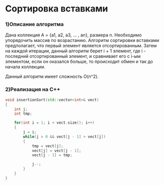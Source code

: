 # Сортировка вставками

### 1)Описание алгоритма
Дана коллекция A = {a1, a2, a3, ... , an}, размера n. Необходимо упорядочить массив по возрастанию. Алгоритм сортировки вставками предполагает, что первый элемент является отсортированным. Затем на каждой итерации, данный алгоритм берет i + 1 элемент, где i - последний отсортированный элемент, и сравнивает его с i-ым элементом, если он оказался больше, то происходит обмен и так до начала коллекции.

Данный алгоритм имеет сложность O(n^2).

### 2)Реализация на C++
```c++
void insertionSort(std::vector<int>& vect)
{
    int j;
    int tmp;

    for(int i = 1; i < vect.size(); i++)
    {
        j = i;
        while(j > 0 && vect[j - 1] > vect[j])
        {
            tmp = vect[j];
            vect[j] = vect[j - 1];
            vect[j - 1] = tmp;

            j--;
        }
    }
}
```